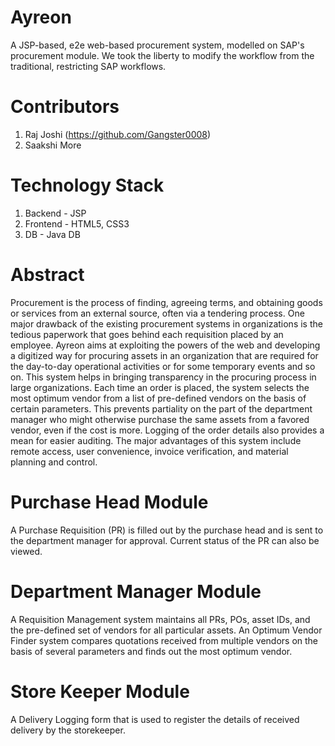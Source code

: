 # Ayreon
A JSP-based, e2e web-based procurement system, modelled on SAP's procurement module. We took the liberty to modify the workflow from the traditional, restricting SAP workflows.

# Contributors
1. Raj Joshi (https://github.com/Gangster0008)
2. Saakshi More

# Technology Stack
1. Backend - JSP
2. Frontend - HTML5, CSS3
3. DB - Java DB

# Abstract
Procurement is the process of finding, agreeing terms, and obtaining goods or services from an external source, often via a tendering process. One major drawback of the existing procurement systems in organizations is the tedious paperwork that goes behind each requisition placed by an employee. Ayreon aims at exploiting the powers of the web and developing a digitized way for procuring assets in an organization that are required for the day-to-day operational activities or for some temporary events and so on. This system helps in bringing transparency in the procuring process in large organizations.  Each time an order is placed, the system selects the most optimum vendor from a list of pre-defined vendors on the basis of certain parameters. This prevents partiality on the part of the department manager who might otherwise purchase the same assets from a favored vendor, even if the cost is more. Logging of the order details also provides a mean for easier auditing. The major advantages of this system include remote access, user convenience, invoice verification, and material planning and control. 

# Purchase Head Module
A Purchase Requisition (PR) is filled out by the purchase head and is sent to the department manager for approval. Current status of the PR can also be viewed.

# Department Manager Module
A Requisition Management system maintains all PRs, POs, asset IDs, and the pre-defined set of vendors for all particular assets. An Optimum Vendor Finder system compares quotations received from multiple vendors on the basis of several parameters and finds out the most optimum vendor.

# Store Keeper Module
A Delivery Logging form that is used to register the details of received delivery by the storekeeper.
